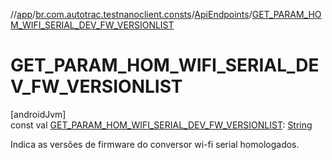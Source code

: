 //[app](../../../index.md)/[br.com.autotrac.testnanoclient.consts](../index.md)/[ApiEndpoints](index.md)/[GET_PARAM_HOM_WIFI_SERIAL_DEV_FW_VERSIONLIST](-g-e-t_-p-a-r-a-m_-h-o-m_-w-i-f-i_-s-e-r-i-a-l_-d-e-v_-f-w_-v-e-r-s-i-o-n-l-i-s-t.md)

# GET_PARAM_HOM_WIFI_SERIAL_DEV_FW_VERSIONLIST

[androidJvm]\
const val [GET_PARAM_HOM_WIFI_SERIAL_DEV_FW_VERSIONLIST](-g-e-t_-p-a-r-a-m_-h-o-m_-w-i-f-i_-s-e-r-i-a-l_-d-e-v_-f-w_-v-e-r-s-i-o-n-l-i-s-t.md): [String](https://kotlinlang.org/api/latest/jvm/stdlib/kotlin/-string/index.html)

Indica as versões de firmware do conversor wi-fi serial homologados.
